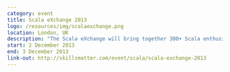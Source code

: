 ```yaml
---
category: event
title: Scala eXchange 2013
logo: /resources/img/scalaexchange.png
location: London, UK
description: "The Scala eXchange will bring together 300+ Scala enthusiasts, software developers, and leading experts."
start: 2 December 2013
end: 3 December 2013
link-out: http://skillsmatter.com/event/scala/scala-exchange-2013
---
```

